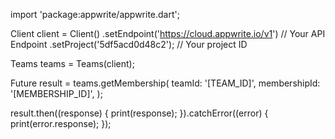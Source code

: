 import 'package:appwrite/appwrite.dart';

Client client = Client()
  .setEndpoint('https://cloud.appwrite.io/v1') // Your API Endpoint
  .setProject('5df5acd0d48c2'); // Your project ID

Teams teams = Teams(client);

Future result = teams.getMembership(
  teamId: '[TEAM_ID]',
  membershipId: '[MEMBERSHIP_ID]',
);

result.then((response) {
  print(response);
}).catchError((error) {
  print(error.response);
});

